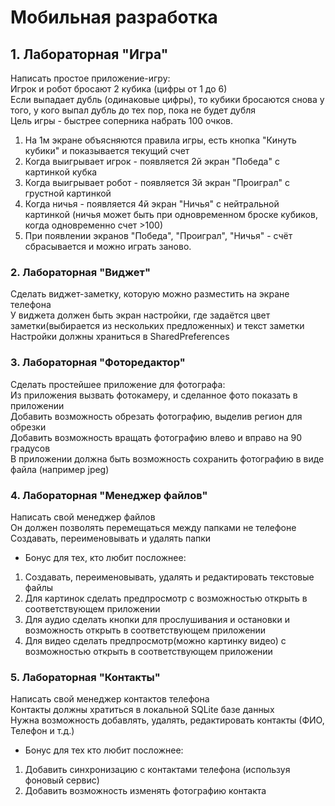 # Мобильная разработка 

 ## 1. Лабораторная "Игра"							
Написать простое приложение-игру:									
Игрок и робот бросают 2 кубика (цифры от 1 до 6)									
Если выпадает дубль (одинаковые цифры), то кубики бросаются снова у того, у кого выпал дубль до тех пор, пока не будет дубля									
Цель игры - быстрее соперника набрать 100 очков.									
1) На 1м экране объясняются правила игры, есть кнопка "Кинуть кубики" и показывается текущий счет									
2) Когда выигрывает игрок - появляется 2й экран "Победа" с картинкой кубка									
3) Когда выигрывает робот - появляется 3й экран "Проиграл" с грустной картинкой									
4) Когда ничья - появляется 4й экран "Ничья" с нейтральной картинкой (ничья может быть при одновременном броске кубиков, когда одновременно счет >100)									
5) При появлении экранов "Победа", "Проиграл", "Ничья" - счёт сбрасывается и можно играть заново.						


### 2. Лабораторная "Виджет"						
Сделать виджет-заметку, которую можно разместить на экране телефона							
У виджета должен быть экран настройки, где задаётся цвет заметки(выбирается из нескольких предложенных) и текст заметки							
Настройки должны храниться в SharedPreferences							

### 3. Лабораторная "Фоторедактор" 			
Сделать простейшее приложение для фотографа:					
Из приложения вызвать фотокамеру, и сделанное фото показать в приложении					
Добавить возможность обрезать фотографию, выделив регион для обрезки					
Добавить возможность вращать фотографию влево и вправо на 90 градусов					
В приложении должна быть возможность сохранить фотографию в виде файла (например jpeg)					


### 4. Лабораторная "Менеджер файлов"						
Написать свой менеджер файлов						
Он должен позволять перемещаться между папками не телефоне						
Создавать, переименовывать и удалять папки						
* Бонус для тех, кто любит посложнее:						
1) Создавать, переименовывать, удалять и редактировать текстовые файлы						
2) Для картинок сделать предпросмотр с возможностью открыть в соответствующем приложении						
3) Для аудио сделать кнопки для прослушивания и остановки и возможность открыть в соответствующем приложении						
4) Для видео сделать предпросмотр(можно картинку видео) с возможностью открыть в соответствующем приложении		

### 5. Лабораторная "Контакты"					
Написать свой менеджер контактов телефона					
Контакты должны хратиться в локальной SQLite базе данных					
Нужна возможность добавлять, удалять, редактировать контакты (ФИО, Телефон и т.д.)					
* Бонус для тех кто любит посложнее:					
1) Добавить синхронизацию с контактами телефона (используя фоновый сервис)					
2) Добавить возможность изменять фотографию контакта					
